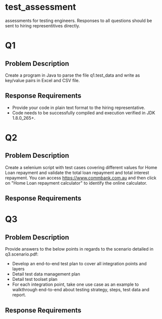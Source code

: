 # test_assessment
assessments for testing engineers. Responses to all questions should be sent to hiring representitives directly.

# Q1
## Problem Description
Create a program in Java to parse the file q1.test_data and write as key/value pairs in Excel and CSV file.

## Response Requirements
- Provide your code in plain text format to the hiring representative.
- Code needs to be successfully compiled and execution verified in JDK 1.8.0_265+.

# Q2
## Problem Description
Create a selenium script with test cases covering different values for Home Loan repayment and validate the total loan repayment and total interest repayment. You can access https://www.commbank.com.au and then click on "Home Loan repayment calculator" to identify the online calculator.

## Response Requirements


# Q3
## Problem Description
Provide answers to the below points in regards to the scenario detailed in q3.scenario.pdf:
- Develop an end-to-end test plan to cover all integration points and layers
- Detail test data management plan
- Detail test toolset plan
- For each integration point, take one use case as an example to walkthrough end-to-end about testing strategy, steps, test data and report.

## Response Requirements

